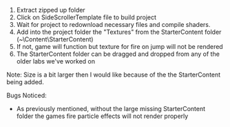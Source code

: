 1. Extract zipped up folder
2. Click on SideScrollerTemplate file to build project
3. Wait for project to redownload necessary files and compile shaders.
4. Add into the project folder the "Textures" from the StarterContent folder (~\Content\StarterContent)
5. If not, game will function but texture for fire on jump will not be rendered
6. The StarterContent folder can be dragged and dropped from any of the older labs we've worked on

Note: Size is a bit larger then I would like because of the the StarterContent being added.

Bugs Noticed:
- As previously mentioned, without the large missing StarterContent folder the games fire particle effects will not render properly
